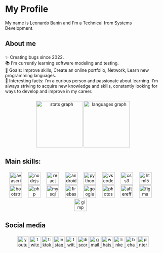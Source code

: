 

# My Profile

My name is Leonardo Banin and I'm a Technical from Systems Development.

###

<h2 align="left">About me</h2>

###

###

<p align="left">
✨ Creating bugs since 2022. <br>
📚 I'm currently learning software modeling and testing.<br>
🎯 Goals: Improve skills, Create an online portfolio, Network, Learn new programming languages.<br>
🎲 Interesting facts: I'm a curious person and passionate about learning. I'm always striving to acquire new knowledge and skills, constantly looking for ways to develop and improve in my career.<br> </p>

###

<div align="center">
  <img src="https://github-readme-stats.vercel.app/api?username=leonardobanin&hide_title=false&hide_rank=false&show_icons=true&include_all_commits=true&count_private=true&disable_animations=false&theme=dracula&locale=en&hide_border=false" height="150" alt="stats graph"  />
  <img src="https://github-readme-stats.vercel.app/api/top-langs?username=leonardobanin&locale=en&hide_title=false&layout=compact&card_width=320&langs_count=5&theme=dracula&hide_border=false" height="150" alt="languages graph"  />
</div>

###

<h2 align="left">Main skills:</h2>

###


  <div align="center">
  <img src="https://cdn.jsdelivr.net/gh/devicons/devicon/icons/javascript/javascript-original.svg" height="40" alt="javascript logo"  />
  <img width="12" />
  <img src="https://cdn.jsdelivr.net/gh/devicons/devicon/icons/nodejs/nodejs-original.svg" height="40" alt="nodejs logo"  />
  <img width="12" />
  <img src="https://cdn.jsdelivr.net/gh/devicons/devicon/icons/react/react-original.svg" height="40" alt="react logo"  />
  <img width="12" />
  <img src="https://cdn.jsdelivr.net/gh/devicons/devicon/icons/androidstudio/androidstudio-original.svg" height="40" alt="androidstudio logo"  />
  <img width="12" />
  <img src="https://cdn.simpleicons.org/python/3776AB" height="40" alt="python logo"  />
  <img width="12" />
  <img src="https://cdn.jsdelivr.net/gh/devicons/devicon/icons/vscode/vscode-original.svg" height="40" alt="vscode logo"  />
  <img width="12" />
  <img src="https://cdn.jsdelivr.net/gh/devicons/devicon/icons/css3/css3-original.svg" height="40" alt="css3 logo"  />
  <img width="12" />
  <img src="https://cdn.jsdelivr.net/gh/devicons/devicon/icons/html5/html5-original.svg" height="40" alt="html5 logo"  />
  <img width="12" />
  <img src="https://cdn.jsdelivr.net/gh/devicons/devicon/icons/bootstrap/bootstrap-original.svg" height="40" alt="bootstrap logo"  />
  <img width="12" />
  <img src="https://cdn.jsdelivr.net/gh/devicons/devicon/icons/php/php-original.svg" height="40" alt="php logo"  />
  <img width="12" />
  <img src="https://cdn.jsdelivr.net/gh/devicons/devicon/icons/mysql/mysql-original.svg" height="40" alt="mysql logo"  />
  <img width="12" />
  <img src="https://cdn.jsdelivr.net/gh/devicons/devicon/icons/firebase/firebase-plain.svg" height="40" alt="firebase logo"  />
  <img width="12" />
  <img src="https://cdn.jsdelivr.net/gh/devicons/devicon/icons/googlecloud/googlecloud-original.svg" height="40" alt="googlecloud logo"  />
  <img width="12" />
  <img src="https://cdn.jsdelivr.net/gh/devicons/devicon/icons/photoshop/photoshop-plain.svg" height="40" alt="photoshop logo"  />
  <img width="12" />
  <img src="https://cdn.jsdelivr.net/gh/devicons/devicon/icons/aftereffects/aftereffects-original.svg" height="40" alt="aftereffects logo"  />
  <img width="12" />
  <img src="https://cdn.jsdelivr.net/gh/devicons/devicon/icons/figma/figma-original.svg" height="40" alt="figma logo"  />
  <img width="12" />
  <img src="https://cdn.jsdelivr.net/gh/devicons/devicon/icons/gimp/gimp-original.svg" height="40" alt="gimp logo"  />
  <img width="12" />
</div>

###
</div>

###

<h2 align="left">Social media</h2>

###

<div align="center">
  <a href="https://youtube.com/@leonardobaninoleriano?si=AnbDcV_FVH-KgG2W">
    <img src="https://img.shields.io/badge/YouTube-FF0000?style=for-the-badge&logo=youtube&logoColor=white" height="35" alt="youtube logo" />
  </a>
  
  <a href="https://www.twitch.tv/leonardobanin_">
    <img src="https://img.shields.io/badge/Twitch-9146FF?style=for-the-badge&logo=twitch&logoColor=white" height="35" alt="twitch logo" />
  </a>
  
  <a href="https://www.tiktok.com/@leonardobanin_?_t=8r22tIcFS8z&_r=1">
    <img src="https://img.shields.io/badge/TikTok-000000?style=for-the-badge&logo=tiktok&logoColor=white" height="35" alt="tiktok logo" />
  </a>
  
  <a href="https://www.instagram.com/leonardobanin_/">
    <img src="https://img.shields.io/static/v1?message=Instagram&logo=instagram&label=&color=E4405F&logoColor=white" height="35" alt="instagram logo" />
  </a>
  
  <a href="https://x.com/leonardobanin_">
    <img src="https://img.shields.io/badge/Twitter-1DA1F2?style=for-the-badge&logo=twitter&logoColor=white" height="35" alt="twitter logo" />
  </a>
  
  <a href="discord://users/524737454129938443">
    <img src="https://img.shields.io/static/v1?message=Discord&logo=discord&label=&color=7289DA&logoColor=white" height="35" alt="discord logo" />
  </a>
  
  <a href="mailto:olerianoleonardo@gmail.com">
    <img src="https://img.shields.io/static/v1?message=Gmail&logo=gmail&label=&color=D14836&logoColor=white" height="35" alt="gmail logo" />
  </a>
  
  <a href="https://wa.me/+5511954995279">
    <img src="https://img.shields.io/badge/WhatsApp-25D366?style=for-the-badge&logo=whatsapp&logoColor=white" height="35" alt="whatsapp logo" />
  </a>
  
  <a href="https://www.linkedin.com/in/leonardo-banin-600102291/">
    <img src="https://img.shields.io/static/v1?message=LinkedIn&logo=linkedin&label=&color=0077B5&logoColor=white" height="35" alt="linkedin logo" />
  </a>
  
  <a href="https://www.behance.net/leonardobanin1">
    <img src="https://img.shields.io/badge/-Behance-blue?style=for-the-badge&logo=behance&logoColor=white" height="35" alt="behance logo" />
  </a>
  
  <a href="https://br.pinterest.com/leonardobanin_/">
    <img src="https://img.shields.io/badge/Pinterest-%23E60023.svg?&style=for-the-badge&logo=Pinterest&logoColor=white" height="35" alt="pinterest logo" />
  </a>
</div>






